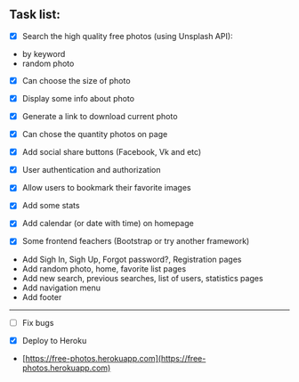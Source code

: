 ## Task list:

- [x] Search the high quality free photos (using Unsplash  API): 
* by keyword 
* random photo 

- [x] Can choose the size of photo 

- [x] Display some info about photo 

- [x] Generate a link to download current photo 

- [x] Can chose the quantity photos on page 

- [x] Add social share buttons (Facebook, Vk and etc) 

- [x] User authentication and authorization 

- [x] Allow users to bookmark their favorite images 

- [x] Add some stats 

- [x] Add calendar (or date with time) on homepage 

- [x] Some frontend feachers (Bootstrap or try another framework)
* Add Sigh In, Sigh Up, Forgot password?, Registration pages 
* Add random photo, home, favorite list pages 
* Add new search, previous searches, list of users, statistics pages 
* Add navigation menu 
* Add footer 
---

- [ ] Fix bugs

- [x] Deploy to Heroku
* [https://free-photos.herokuapp.com](https://free-photos.herokuapp.com)